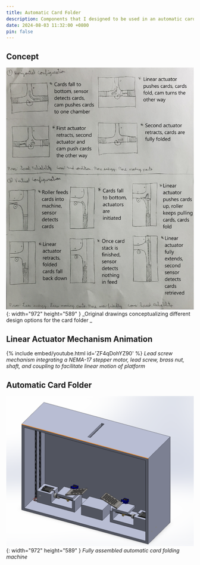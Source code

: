 ```yaml
---
title: Automatic Card Folder
description: Components that I designed to be used in an automatic card folding machine commisioned by KeHE Distributors
date: 2024-08-03 11:32:00 +0800
pin: false
---
```


## Concept

![Desktop View](/assets/img/CardFolder/Concept.jpg){: width="972" height="589" }
_Original drawings conceptualizing different design options for the card folder _

## Linear Actuator Mechanism Animation

{% include embed/youtube.html id='ZF4qDohYZ90' %}
_Lead screw mechanism integrating a NEMA-17 stepper motor, lead screw, brass nut, shaft, and coupling to facilitate linear motion of platform_

## Automatic Card Folder

![Desktop View](/assets/img/CardFolder/CardFolder.png){: width="972" height="589" }
_Fully assembled automatic card folding machine_
